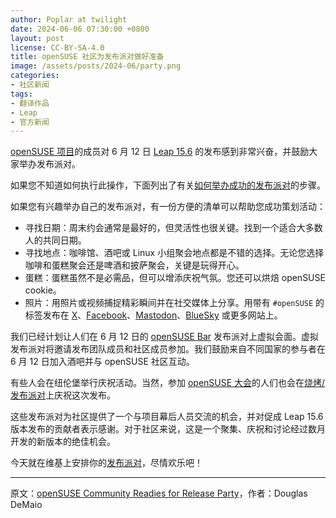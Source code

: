 ```yaml
---
author: Poplar at twilight
date: 2024-06-06 07:30:00 +0800
layout: post
license: CC-BY-SA-4.0
title: openSUSE 社区为发布派对做好准备
image: /assets/posts/2024-06/party.png
categories:
- 社区新闻
tags:
- 翻译作品
- Leap
- 官方新闻
---
```


[openSUSE 项目]的成员对 6 月 12 日 [Leap 15.6] 的发布感到非常兴奋，并鼓励大家举办发布派对。

[openSUSE 项目]: https://www.opensuse.org/
[Leap 15.6]: https://get.opensuse.org/leap/15.6/

如果您不知道如何执行此操作，下面列出了有关[如何举办成功的发布派对]的步骤。

[如何举办成功的发布派对]: https://en.opensuse.org/openSUSE:Launch_party_HOWTO

如果您有兴趣举办自己的发布派对，有一份方便的清单可以帮助您成功策划活动：

- 寻找日期：周末约会通常是最好的，但灵活性也很关键。找到一个适合大多数人的共同日期。
- 寻找地点：咖啡馆、酒吧或 Linux 小组聚会地点都是不错的选择。无论您选择咖啡和蛋糕聚会还是啤酒和披萨聚会，关键是玩得开心。
- 蛋糕：蛋糕虽然不是必需品，但可以增添庆祝气氛。您还可以烘焙 openSUSE cookie。
- 照片：用照片或视频捕捉精彩瞬间并在社交媒体上分享。用带有 `#openSUSE` 的标签发布在 [X]、[Facebook]、[Mastodon]、[BlueSky] 或更多网站上。

[X]: https://x.com/openSUSE
[Facebook]: https://www.facebook.com/en.openSUSE
[Mastodon]: https://fosstodon.org/@opensuse
[BlueSky]: https://bsky.app/profile/opensuse.bsky.social

我们已经计划让人们在 6 月 12 日的 [openSUSE Bar] 发布派对上虚拟会面。虚拟发布派对将邀请发布团队成员和社区成员参加。我们鼓励来自不同国家的参与者在 6 月 12 日加入酒吧并与 openSUSE 社区互动。

[openSUSE Bar]: https://meet.opensuse.org/bar

有些人会在纽伦堡举行庆祝活动。当然，参加 [openSUSE 大会]的人们也会在[烧烤/发布派对]上庆祝这次发布。

[openSUSE 大会]: https://events.opensuse.org/
[烧烤/发布派对]: https://events.opensuse.org/conferences/oSC24/program/proposals/4697

这些发布派对为社区提供了一个与项目幕后人员交流的机会，并对促成 Leap 15.6 版本发布的贡献者表示感谢。对于社区来说，这是一个聚集、庆祝和讨论经过数月开发的新版本的绝佳机会。

今天就在维基上安排你的[发布派对]，尽情欢乐吧！

[发布派对]: https://en.opensuse.org/openSUSE:Launch_parties

----

原文：[openSUSE Community Readies for Release Party](https://news.opensuse.org/2024/06/06/os-community-readies-for-release/)，作者：Douglas DeMaio